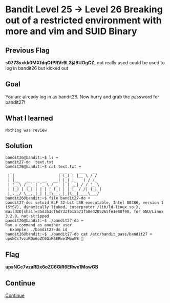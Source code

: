 # Bandit Level 25 → Level 26 Breaking out of a restricted environment with more and vim and SUID Binary

## Previous Flag
<b>s0773xxkk0MXfdqOfPRVr9L3jJBUOgCZ</b>, not really used could be used to log in bandit26 but kicked out

## Goal
You are already log in as bandit26. Now hurry and grab the password for bandit27!

## What I learned
```
Nothing was review
```

## Solution
```
bandit26@bandit:~$ ls ⌨️
bandit27-do  text.txt
bandit26@bandit:~$ cat text.txt ⌨️ 
  _                     _ _ _   ___   __  
 | |                   | (_) | |__ \ / /  
 | |__   __ _ _ __   __| |_| |_   ) / /_  
 | '_ \ / _` | '_ \ / _` | | __| / / '_ \ 
 | |_) | (_| | | | | (_| | | |_ / /| (_) |
 |_.__/ \__,_|_| |_|\__,_|_|\__|____\___/ 
bandit26@bandit:~$ file bandit27-do ⌨️
bandit27-do: setuid ELF 32-bit LSB executable, Intel 80386, version 1 (SYSV), dynamically linked, interpreter /lib/ld-linux.so.2, BuildID[sha1]=35d353cf6d732f515a73f50ed205265fe1e68f90, for GNU/Linux 3.2.0, not stripped
bandit26@bandit:~$ ./bandit27-do ⌨️
Run a command as another user.
  Example: ./bandit27-do id
bandit26@bandit:~$ ./bandit27-do cat /etc/bandit_pass/bandit27 ⌨️
upsNCc7vzaRDx6oZC6GiR6ERwe1MowGB 🔐
```

## Flag
<b>upsNCc7vzaRDx6oZC6GiR6ERwe1MowGB</b>

## Continue
[Continue](/overthewire/Bandit2627.md)